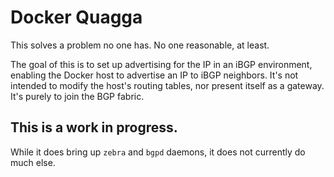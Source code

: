 # Docker Quagga
This solves a problem no one has. No one reasonable, at least.

The goal of this is to set up advertising for the IP in an iBGP environment, enabling
the Docker host to advertise an IP to iBGP neighbors. It's not intended to modify the
host's routing tables, nor present itself as a gateway. It's purely to join the BGP
fabric.

## This is a work in progress.
While it does bring up `zebra` and `bgpd` daemons, it does not currently do much else.
